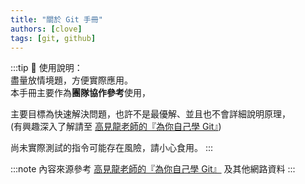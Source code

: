 ```yaml
---
title: "關於 Git 手冊"
authors: [clove]
tags: [git, github]
---
```


:::tip
🍢 使用說明：\
盡量放情境題，方便實際應用。\
本手冊主要作為**團隊協作參考**使用，

主要目標為快速解決問題，也許不是最優解、並且也不會詳細說明原理，\
(有興趣深入了解請至 [高見龍老師的『為你自己學 Git』](https://gitbook.tw/))

尚未實際測試的指令可能存在風險，請小心食用。
:::

:::note
內容來源參考 [高見龍老師的『為你自己學 Git』](https://gitbook.tw/videos) 及其他網路資料
:::